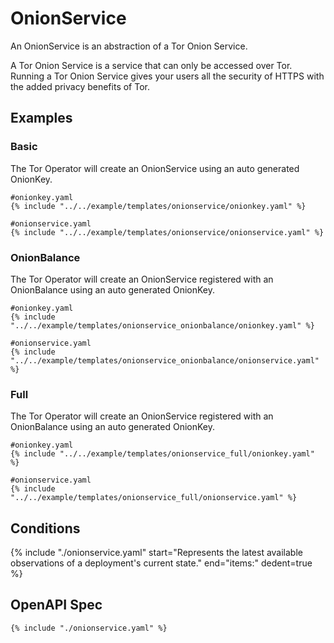 # OnionService

An OnionService is an abstraction of a Tor Onion Service.

A Tor Onion Service is a service that can only be accessed over Tor.
Running a Tor Onion Service gives your users all the security of HTTPS with
the added privacy benefits of Tor.

## Examples

### Basic

The Tor Operator will create an OnionService using an auto generated OnionKey.

```
#onionkey.yaml
{% include "../../example/templates/onionservice/onionkey.yaml" %}
```

```
#onionservice.yaml
{% include "../../example/templates/onionservice/onionservice.yaml" %}
```

### OnionBalance

The Tor Operator will create an OnionService registered with an OnionBalance using an auto generated OnionKey.

```
#onionkey.yaml
{% include "../../example/templates/onionservice_onionbalance/onionkey.yaml" %}
```

```
#onionservice.yaml
{% include "../../example/templates/onionservice_onionbalance/onionservice.yaml" %}
```

### Full

The Tor Operator will create an OnionService registered with an OnionBalance using an auto generated OnionKey.

```
#onionkey.yaml
{% include "../../example/templates/onionservice_full/onionkey.yaml" %}
```

```
#onionservice.yaml
{% include "../../example/templates/onionservice_full/onionservice.yaml" %}
```

## Conditions

{%
  include "./onionservice.yaml"
  start="Represents the latest available observations of a deployment's current state."
  end="items:"
  dedent=true
%}

## OpenAPI Spec

```
{% include "./onionservice.yaml" %}
```
